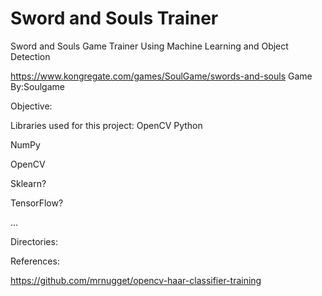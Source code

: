 # Sword and Souls Trainer

Sword and Souls Game Trainer Using Machine Learning and Object Detection

https://www.kongregate.com/games/SoulGame/swords-and-souls
Game By:Soulgame

Objective:



Libraries used for this project:
OpenCV
Python

  NumPy
  
  OpenCV
  
  Sklearn?
  
  TensorFlow?
  
  ...
  
Directories:




References:

https://github.com/mrnugget/opencv-haar-classifier-training

